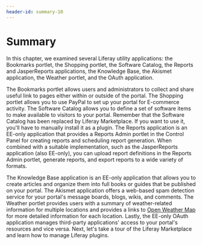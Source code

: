 ```yaml
---
header-id: summary-10
---
```


# Summary

In this chapter, we examined several Liferay utility applications: the Bookmarks
portlet, the Shopping portlet, the Software Catalog, the Reports and
JasperReports applications, the Knowledge Base, the Akismet application, the
Weather portlet, and the OAuth application.

The Bookmarks portlet allows users and administrators to collect and share
useful link to pages either within or outside of the portal. The Shopping
portlet allows you to use PayPal to set up your portal for E-commerce activity.
The Software Catalog allows you to define a set of software items to make
available to visitors to your portal. Remember that the Software Catalog has
been replaced by Liferay Marketplace. If you want to use it, you'll have to
manually install it as a plugin. The Reports application is an EE-only
application that provides a Reports Admin portlet in the Control Panel for
creating reports and scheduling report generation. When combined with a suitable
implementation, such as the JasperReports application (also EE-only), you can
upload report definitions in the Reports Admin portlet, generate reports, and
export reports to a wide variety of formats.

The Knowledge Base application is an EE-only application that allows you to
create articles and organize them into full books or guides that be published on
your portal. The Akismet application offers a web-based spam detection service
for your portal's message boards, blogs, wikis, and comments. The Weather
portlet provides users with a summary of weather-related information for
multiple locations and provides a links to [Open Weather
Map](http://openweathermap.org/) for more detailed information for each
location. Lastly, the EE-only OAuth application manages third-party
applications' access to your portal's resources and vice versa. Next, let's take
a tour of the Liferay Marketplace and learn how to manage Liferay plugins.
